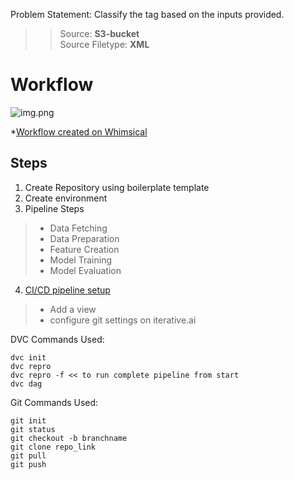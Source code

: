 
Problem Statement: Classify the tag based on the inputs provided.

> > Source: **S3-bucket**<br>
> Source Filetype: **XML**

# Workflow 
![img.png](venv/img.png)

*[Workflow created on Whimsical](www.whimsical.com)

## Steps
1. Create Repository using boilerplate template
2. Create environment
3. Pipeline Steps
>+ Data Fetching
>+ Data Preparation
>+ Feature Creation
>+ Model Training
>+ Model Evaluation
4. [CI/CD pipeline setup](studio.iterative.ai)
>+ Add a view 
>+ configure git settings on iterative.ai

DVC Commands Used:
```commandline
dvc init
dvc repro
dvc repro -f << to run complete pipeline from start
dvc dag
```

Git Commands Used:
```commandline
git init
git status
git checkout -b branchname
git clone repo_link
git pull 
git push
```
